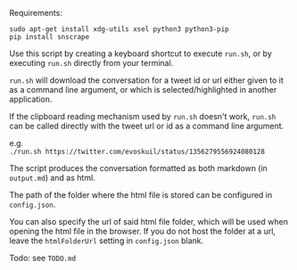 Requirements:
```
sudo apt-get install xdg-utils xsel python3 python3-pip
pip install snscrape 
```


Use this script by creating a keyboard shortcut to execute `run.sh`, or by executing `run.sh` directly from your terminal.

`run.sh` will download the conversation for a tweet id or url either given to it as a command line argument, or which is selected/highlighted in another application.

If the clipboard reading mechanism used by `run.sh` doesn't work, `run.sh` can be called directly with the tweet url or id as a command line argument.

e.g.  
```./run.sh https://twitter.com/evoskuil/status/1356279556924080128```

The script produces the conversation formatted as both markdown (in `output.md`) and as html.

The path of the folder where the html file is stored can be configured in `config.json`.

You can also specify the url of said html file folder, which will be used when opening the html file in the browser.
If you do not host the folder at a url, leave the `htmlFolderUrl` setting in `config.json` blank.

Todo: see `TODO.md`